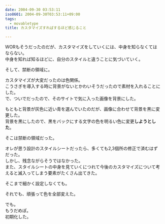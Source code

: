 ```yaml
---
date: 2004-09-30 03:53:11
iso8601: 2004-09-30T03:53:11+09:00
tags:
  - movabletype
title: カスタマイズすればするほど感じること

---
```


<div class="entry-body">
  <p>WORもそうだったのだが、カスタマイズをしていくには、中身を知らなくてはならない。<br />
    中身を知れば知るほどに、自分のスタイルと違うことに気づいていく。</p>

  <p>そして、禁断の領域に。</p>

  <p>カスタマイズが大変だったのは色関係。<br />
    こうさぎを導入する時に背景がないとかわいそうだったので素材を入れることにした。<br />
    で、ついでだったので、そのサイトで気に入った画像を背景にした。</p>

  <p>もともと背景が灰色に近い青を選んでいたのだが、画像に合わせて背景を黒に変更した。<br />
    背景を黒にしたので、黒をバックにする文字の色を明るい色に変更<strong>しようとした</strong>。</p>

  <p>そこは禁断の領域だった。</p>

  <p>オレが思う設計のスタイルシートだったら、多くても2,3個所の修正で済むはずだった。<br />
    しかし、残念ながらそうではなかった。<br />
    また、スタイルシートの中身を見ていくにつれて今後のカスタマイズについて考えると滅入ってしまう要素がたくさん出てきた。</p>

  <p>そこまで細かく設定しなくても。</p>

  <p>それでも、頑張って色を全部変えた。</p>

  <p>でも。<br />
    もうだめぽ。<br />
    初期化した。</p>
</div>
